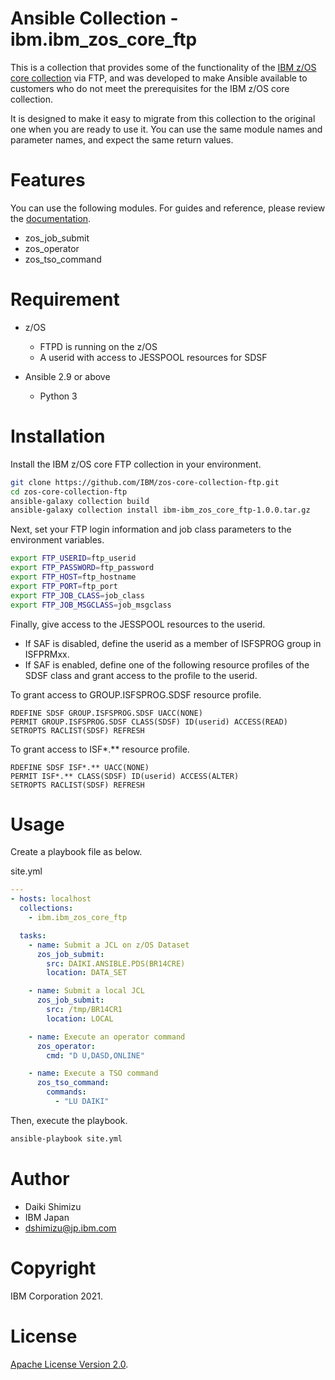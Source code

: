 Ansible Collection - ibm.ibm_zos_core_ftp
=========================================

This is a collection that provides some of the functionality of the [IBM z/OS core collection](https://galaxy.ansible.com/ibm/ibm_zos_core) via FTP, and was developed to make Ansible available to customers who do not meet the prerequisites for the IBM z/OS core collection.

It is designed to make it easy to migrate from this collection to the original one when you are ready to use it. You can use the same module names and parameter names, and expect the same return values.


Features
========

You can use the following modules. For guides and reference, please review the [documentation](https://ibm.github.io/z_ansible_collections_doc/ibm_zos_core/docs/source/modules.html).


* zos_job_submit
* zos_operator
* zos_tso_command


Requirement
===========

* z/OS
  * FTPD is running on the z/OS
  * A userid with access to JESSPOOL resources for SDSF

* Ansible 2.9 or above
  * Python 3


Installation
============

Install the IBM z/OS core FTP collection in your environment.


```bash
git clone https://github.com/IBM/zos-core-collection-ftp.git
cd zos-core-collection-ftp
ansible-galaxy collection build
ansible-galaxy collection install ibm-ibm_zos_core_ftp-1.0.0.tar.gz
```


Next, set your FTP login information and job class parameters to the environment variables.


```bash
export FTP_USERID=ftp_userid
export FTP_PASSWORD=ftp_password
export FTP_HOST=ftp_hostname
export FTP_PORT=ftp_port
export FTP_JOB_CLASS=job_class
export FTP_JOB_MSGCLASS=job_msgclass
```


Finally, give access to the JESSPOOL resources to the userid.

* If SAF is disabled, define the userid as a member of ISFSPROG group in ISFPRMxx.
* If SAF is enabled, define one of the following resource profiles of the SDSF class and grant access to the profile to the userid.


To grant access to GROUP.ISFSPROG.SDSF resource profile.


```
RDEFINE SDSF GROUP.ISFSPROG.SDSF UACC(NONE)
PERMIT GROUP.ISFSPROG.SDSF CLASS(SDSF) ID(userid) ACCESS(READ)
SETROPTS RACLIST(SDSF) REFRESH
```


To grant access to ISF\*.\*\* resource profile.


```
RDEFINE SDSF ISF*.** UACC(NONE)
PERMIT ISF*.** CLASS(SDSF) ID(userid) ACCESS(ALTER)
SETROPTS RACLIST(SDSF) REFRESH
```


Usage
=====

Create a playbook file as below.


site.yml
```yml
---
- hosts: localhost
  collections: 
    - ibm.ibm_zos_core_ftp

  tasks:
    - name: Submit a JCL on z/OS Dataset
      zos_job_submit:
        src: DAIKI.ANSIBLE.PDS(BR14CRE)
        location: DATA_SET

    - name: Submit a local JCL
      zos_job_submit:
        src: /tmp/BR14CR1
        location: LOCAL

    - name: Execute an operator command
      zos_operator:
        cmd: "D U,DASD,ONLINE"

    - name: Execute a TSO command
      zos_tso_command:
        commands:
          - "LU DAIKI"

```


Then, execute the playbook.


```bash
ansible-playbook site.yml
```


Author
======

* Daiki Shimizu
* IBM Japan
* dshimizu@jp.ibm.com


Copyright
=========

IBM Corporation 2021.


License
=======

[Apache License Version 2.0](http://www.apache.org/licenses/LICENSE-2.0).
